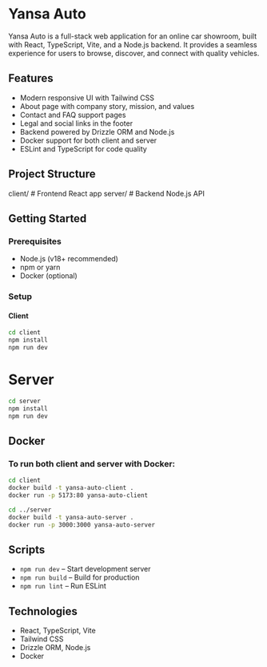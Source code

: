 # Yansa Auto

Yansa Auto is a full-stack web application for an online car showroom, built with React, TypeScript, Vite, and a Node.js backend. It provides a seamless experience for users to browse, discover, and connect with quality vehicles.

## Features

- Modern responsive UI with Tailwind CSS
- About page with company story, mission, and values
- Contact and FAQ support pages
- Legal and social links in the footer
- Backend powered by Drizzle ORM and Node.js
- Docker support for both client and server
- ESLint and TypeScript for code quality

## Project Structure
client/ # Frontend React app server/ # Backend Node.js API

## Getting Started

### Prerequisites

- Node.js (v18+ recommended)
- npm or yarn
- Docker (optional)

### Setup

#### Client

```sh
cd client
npm install
npm run dev
```

# Server
```sh
cd server
npm install
npm run dev
```

## Docker
### To run both client and server with Docker:
```sh
cd client
docker build -t yansa-auto-client .
docker run -p 5173:80 yansa-auto-client

cd ../server
docker build -t yansa-auto-server .
docker run -p 3000:3000 yansa-auto-server
```

## Scripts
- `npm run dev` – Start development server
- `npm run build` – Build for production
- `npm run lint` – Run ESLint


## Technologies
- React, TypeScript, Vite
- Tailwind CSS
- Drizzle ORM, Node.js
- Docker
